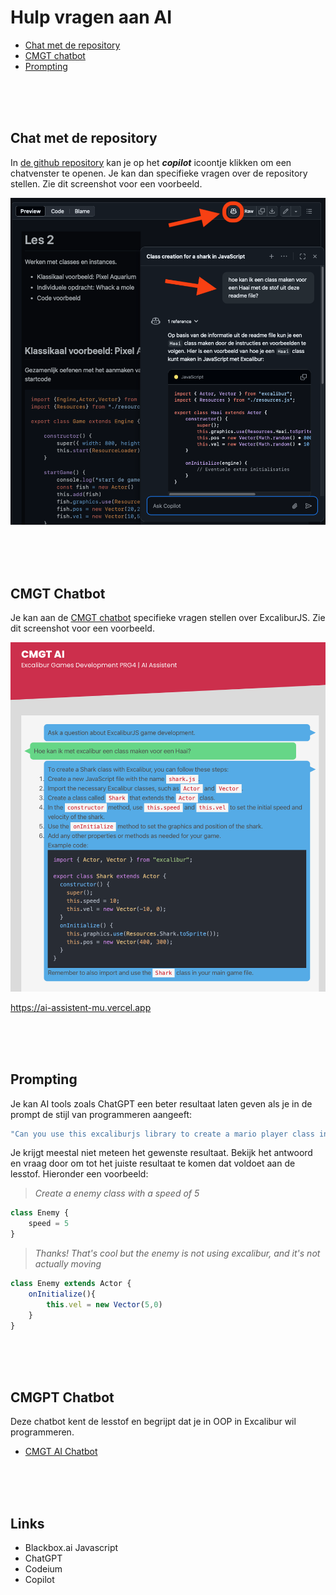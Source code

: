 # Hulp vragen aan AI

- [Chat met de repository](#chat-met-de-repository)
- [CMGT chatbot](#cmgt-chatbot)
- [Prompting](#prompting)

<br><br><br>

## Chat met de repository

In [de github repository](https://github.com/HR-CMGT/PRG04-2024-2025/) kan je op het ***copilot*** icoontje klikken om een chatvenster te openen. Je kan dan specifieke vragen over de repository stellen. Zie dit screenshot voor een voorbeeld.

![copilot](../images/ai-github-assistent.png)

<br><br><br>

## CMGT Chatbot

Je kan aan de [CMGT chatbot](https://ai-assistent-mu.vercel.app) specifieke vragen stellen over ExcaliburJS. Zie dit screenshot voor een voorbeeld.

![vercel](../images/ai-vercel-assistent.png)

https://ai-assistent-mu.vercel.app

<br><br><br>

## Prompting

Je kan AI tools zoals ChatGPT een beter resultaat laten geven als je in de prompt de stijl van programmeren aangeeft:

```js
"Can you use this excaliburjs library to create a mario player class in OOP style in javascript? https://github.com/excaliburjs/Excalibur. You can use import { Actor } from "excalibur" to import the right classes from the library."
```

Je krijgt meestal niet meteen het gewenste resultaat. Bekijk het antwoord en vraag door om tot het juiste resultaat te komen dat voldoet aan de lesstof. Hieronder een voorbeeld:

> *Create a enemy class with a speed of 5*
```js
class Enemy {
    speed = 5
}
```
> *Thanks! That's cool but the enemy is not using excalibur, and it's not actually moving*

```js
class Enemy extends Actor {
    onInitialize(){
        this.vel = new Vector(5,0)
    }
}
```

<br><br><br>

## CMGPT Chatbot

Deze chatbot kent de lesstof en begrijpt dat je in OOP in Excalibur wil programmeren.

- [CMGT AI Chatbot](https://ai-assistent-mu.vercel.app)

<br><br><br>

## Links

- Blackbox.ai Javascript
- ChatGPT
- Codeium
- Copilot